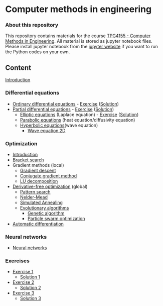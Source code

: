 # Computer methods in engineering #

### About this repository ###

This repository contains materials for the course [TPG4155 - Computer Methods in Engineering](https://www.ntnu.edu/studies/courses/TPG4155). All material is stored as jupyter notebook files. Please install jupyter notebook from the [jupyter website](https://jupyter.org/) if you want to run the Python codes on your own.

## Content ##

[Introduction](lectures/pythonIntro.ipynb)

### Differential equations ###

* [Ordinary differential equations](lectures/ordinaryDifferentialEquations.ipynb) - [Exercise](exercises/exercise1.pdf) ([Solution](exercises/solution1.pdf))
* [Partial differential equations](lectures/partialDifferentialEquations.ipynb) - [Exercise](exercises/exercise2.pdf) ([Solution](exercises/solution2.pdf))
  * [Elliptic equations](lectures/ellipticEquations.ipynb) (Laplace equation) - [Exercise](exercises/exercise3.pdf) ([Solution](exercises/solution3.pdf))
  * [Parabolic equations](lectures/parabolicEquations.ipynb) (heat equation/diffusivity equation)
  * [Hyperbolic equations](lectures/hyperbolicEquations.ipynb)(wave equation)
      * [Wave equation 2D](lectures/waveEquation2D.ipynb)

### Optimization ###

* [Introduction](lectures/optimization.ipynb)
* [Bracket search](lectures/bracketSearch.ipynb)
* Gradient methods (local)
  * [Gradient descent](lectures/gradientDescent.ipynb)
  * [Conjugate gradient method](lectures/conjugateGradientMethod.ipynb)
  * [LU decomposition](lectures/ludecomposition.ipynb) 
* [Derivative-free optimization](lectures/derivativeFreeOptimization.ipynb) (global)
  * [Pattern search](lectures/patternSearch.ipynb)
  * [Nelder-Mead](lectures/nelderMead.ipynb)
  * [Simulated Annealing](lectures/simulatedAnnealing.ipynb)
  * [Evolutionary algorithms](lectures/evoluationaryAlgorithms.ipynb)
    * [Genetic algorithm](lectures/geneticAlgorithm.ipynb)
    * [Particle swarm optimization](lectures/particleSwarmOptimization.ipynb)
* [Automatic differentiation](lectures/automaticDifferentiation.ipynb)


### Neural networks ###

<!-- clustering (k-means), suport vector machine, decision trees, eksempler med bruk av scikit-learn -->
* [Neural networks](lectures/neuralNetworks.ipynb)
<!-- dimensions redusering (både med nevrale netverk og egenvektorer/egenverdier) - U-nets -->
<!-- diffusjonsmodeller for å generere nye eksempler -->

### Exercises
* [Exercise 1](exercises/exercise1.pdf)
   * [Solution 1](exercises/solution1.pdf)
* [Exercise 2](exercises/exercise2.pdf)
   * [Solution 2](exercises/solution2.pdf)
* [Exercise 3](exercises/exercise3.pdf)
   * [Solution 3](exercises/solution3.pdf)
